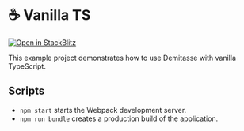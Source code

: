 # ☕ Vanilla TS

[![Open in StackBlitz](https://d33wubrfki0l68.cloudfront.net/4d7187e512872845bd2a0fb616d6d7919b53d3df/c2f2f/img/open_in_stackblitz_small.svg)](https://stackblitz.com/github/nsaunders/demitasse/tree/master/examples/vanilla?file=src%2Fapp.ts)

This example project demonstrates how to use Demitasse with vanilla TypeScript.

## Scripts

* `npm start` starts the Webpack development server.
* `npm run bundle` creates a production build of the application.
